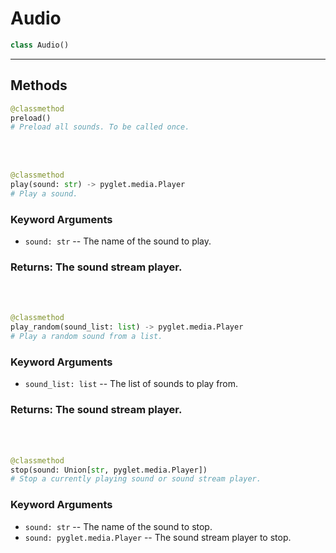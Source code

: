 # Audio

```python
class Audio()
```

---

## Methods

```python
@classmethod
preload()
# Preload all sounds. To be called once.
```

<br/><br/>

```python
@classmethod
play(sound: str) -> pyglet.media.Player
# Play a sound.
```

### Keyword Arguments

-   `sound: str` -- The name of the sound to play.

### Returns: The sound stream player.

<br/><br/>

```python
@classmethod
play_random(sound_list: list) -> pyglet.media.Player
# Play a random sound from a list.
```

### Keyword Arguments

-   `sound_list: list` -- The list of sounds to play from.

### Returns: The sound stream player.

<br/><br/>

```python
@classmethod
stop(sound: Union[str, pyglet.media.Player])
# Stop a currently playing sound or sound stream player.
```

### Keyword Arguments

-   `sound: str` -- The name of the sound to stop.
-   `sound: pyglet.media.Player` -- The sound stream player to stop.
